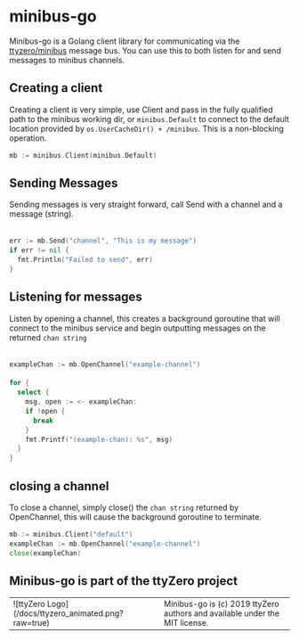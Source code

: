 
# minibus-go

Minibus-go is a Golang client library for communicating via the [ttyzero/minibus](https://github.com/ttyzero/minibus) 
message bus. You can use this to both listen for and send messages to minibus channels.


## Creating a client

Creating a client is very simple, use Client and pass in the fully qualified path
to the minibus working dir, or `minibus.Default` to connect to the default location
provided by `os.UserCacheDir() + /minibus`.  This is a non-blocking operation. 

```go
mb := minibus.Client(minibus.Default)
```

## Sending Messages

Sending messages is very straight forward, call Send with a channel and a message (string).

```go

err := mb.Send("channel", "This is my message")
if err != nil {
  fmt.Println("Failed to send", err)
}
```



## Listening for messages

Listen by opening a channel, this creates a background goroutine that will connect 
to the minibus service and begin outputting messages on the returned `chan string`

```go

exampleChan := mb.OpenChannel("example-channel")

for {
  select {
    msg, open := <- exampleChan:
    if !open {
      break 
    }
    fmt.Printf("(example-chan): %s", msg)
  }
}
```

## closing a channel

To close a channel, simply close() the `chan string` returned by OpenChannel, this
will cause the background goroutine to terminate. 

```go
mb := minibus.Client("default")
exampleChan := mb.OpenChannel("example-channel")
close(exampleChan)
```


## Minibus-go is part of the ttyZero project

<table>
<tr><td>
![ttyZero Logo](/docs/ttyzero_animated.png?raw=true) 
</td>
<td>
Minibus-go is (c) 2019 ttyZero authors and available under the MIT license. 
</td></tr>
</table>

